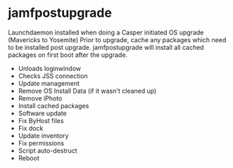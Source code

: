 # jamfpostupgrade
Launchdaemon installed when doing a Casper initiated OS upgrade (Mavericks to Yosemite)
Prior to upgrade, cache any packages which need to be installed post upgrade.
jamfpostupgrade will install all cached packages on first boot after the upgrade.

- Unloads loginwindow
- Checks JSS connection
- Update management
- Remove OS Install Data (if it wasn't cleaned up)
- Remove iPhoto
- Install cached packages
- Software update
- Fix ByHost files
- Fix dock
- Update inventory
- Fix permissions
- Script auto-destruct
- Reboot